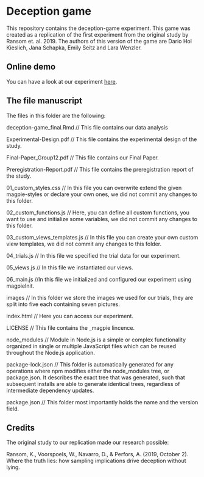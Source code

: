 # Deception game

This repository contains the deception-game experiment. This game was created as a replication of the first experiment from the original study by Ransom et. al. 2019. The authors of this version of the game are Dario Hol Kieslich, Jana Schapka, Emily Seitz and Lara Wenzler.

## Online demo

You can have a look at our experiment [here](https://deceptiongame.netlify.app).

## The file manuscript

The files in this folder are the following:

deception-game_final.Rmd
// This file contains our data analysis

Experimental-Design.pdf
// This file contains the experimental design of the study.

Final-Paper_Group12.pdf
// This file contains our Final Paper.

Preregistration-Report.pdf
// This file contains the preregistration report of the study.

01_custom_styles.css
// In this file you can overwrite extend the given magpie-styles or declare your own ones, we did not commit any changes to this folder.

02_custom_functions.js
// Here, you can define all custom functions, you want to use and initialize some variables, we did not commit any changes to this folder.

03_custom_views_templates.js
// In this file you can create your own custom view templates, we did not commit any changes to this folder.

04_trials.js
// In this file we specified the trial data for our experiment.

05_views.js
// In this file we instantiated our views.

06_main.js
//In this file we initialized and configured our experiment using magpieInit.

images
// In this folder we store the images we used for our trials, they are split into five  each containing seven pictures.

index.html
// Here you can access our experiment.

LICENSE
// This  file contains the _magpie lincence.

node_modules
// Module in Node.js is a simple or complex functionality organized in single or multiple JavaScript files which can be reused throughout the Node.js application.

package-lock.json
// This folder is automatically generated for any operations where npm modifies either the node_modules tree, or package.json. It describes the exact tree that was generated, such that subsequent installs are able to generate identical trees, regardless of intermediate dependency updates.

package.json
// This folder most importantly holds the name and the version field.

## Credits

The original study to our replication made our research possible:

Ransom, K., Voorspoels, W., Navarro, D., & Perfors, A. (2019, October 2). Where the truth lies:
how sampling implications drive deception without lying.
